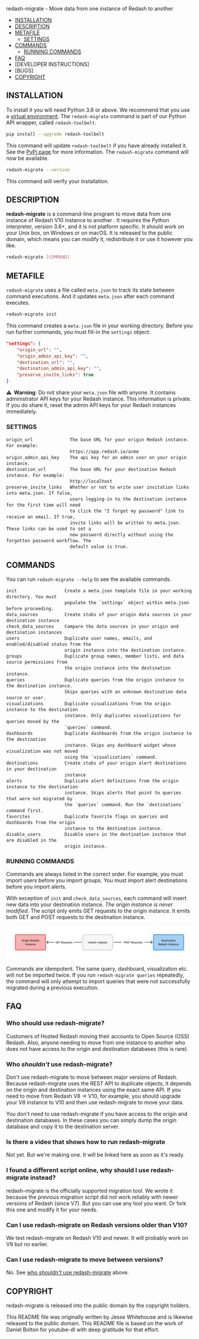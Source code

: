 redash-migrate - Move data from one instance of Redash to another


- [INSTALLATION](#installation)
- [DESCRIPTION](#description)
- [METAFILE](#meta.json)
  - [SETTINGS](#settings)
- [COMMANDS](#commands)
  - [RUNNING COMMANDS](#running-commands)
- [FAQ](#faq)
- [DEVELOPER INSTRUCTIONS]
- [BUGS]
- [COPYRIGHT](#copyright)

## INSTALLATION

To install it you will need Python 3.6 or above. We recommend that you use a [virtual environment](https://pythonbasics.org/virtualenv/). The `redash-migrate` command is part of our Python API wrapper, called `redash-toolbelt`.

```bash
pip install --upgrade redash-toolbelt
```

This command will update `redash-toolbelt` if you have already installed it. See the [PyPi page](https://pypi.org/project/redash-toolbelt/) for more information. The `redash-migrate` command will now be available.

```bash
redash-migrate --version
```

This command will verify your installation.

## DESCRIPTION

**redash-migrate** is a command-line program to move data from one instance of Redash V10 instance to another . It requires the Python interpreter, version 3.6+, and it is not platform specific. It should work on your Unix box, on Windows or on macOS. It is released to the public domain, which means you can modify it, redistribute it or use it however you like.

```bash
redash-migrate [COMMAND]
```
## METAFILE

`redash-migrate` uses a file called `meta.json` to track its state between command executions. And it updates `meta.json` after each command executes. 

```bash
redash-migrate init
```

This command creates a `meta.json` file in your working directory. Before you run further commands, you must fill-in the `settings` object:

```json
"settings": {
    "origin_url": "",
    "origin_admin_api_key": "",
    "destination_url": "",
    "destination_admin_api_key": "",
    "preserve_invite_links": true
}
```

**⚠️&nbsp;&nbsp;Warning**:  Do not share your `meta.json` file with anyone. It contains administrator API keys for your Redash instance. This information is private. If you do share it, reset the admin API keys for your Redash instances immediately.


### SETTINGS
```text
origin_url              The base URL for your origin Redash instance. For example:
                        https://app.redash.io/acme
origin_admin_api_key    The api key for an admin user on your origin instance.
destination_url         The base URL for your destination Redash instance. For example:
                        http://localhost
preserve_invite_links   Whether or not to write user invitation links into meta.json. If false,
                        users logging-in to the destination instance for the first time will need
                        to click the "I forgot my password" link to receive an email. If true,
                        invite links will be written to meta.json. These links can be used to set a
                        new password directly without using the forgotten password workflow. The
                        default value is true.
```

## COMMANDS
You can run `redash-migrate --help` to see the available commands. 

```text
init                  Create a meta.json template file in your working directory. You must 
                      populate the `settings` object within meta.json before proceeding.
data_sources          Create stubs of your origin data sources in your destination instance
check_data_sources    Compare the data sources in your origin and destination instances
users                 Duplicate user names, emails, and enabled/disabled status from the
                      origin instance into the destination instance.
groups                Duplicate group names, member lists, and data source permissions from 
                      the origin instance into the destination instance.
queries               Duplicate queries from the origin instance to the destination instance.
                      Skips queries with an unknown destination data source or user.
visualizations        Duplicate visualizations from the origin instance to the destination
                      instance. Only duplicates visualizations for queries moved by the
                      `queries` command.
dashboards            Duplicate dashboards from the origin instance to the destination
                      instance. Skips any dashboard widget whose visualization was not moved
                      using the `visualizations` command.
destinations          Create stubs of your origin alert destinations in your destination
                      instance
alerts                Duplicate alert definitions from the origin instance to the destination
                      instance. Skips alerts that point to queries that were not migrated by
                      the `queries` command. Run the `destinations` command first.
favorites             Duplicate favorite flags on queries and dashboards from the origin 
                      instance to the destination instance.
disable_users         Disable users in the destination instance that are disabled in the
                      origin instance.
```

### RUNNING COMMANDS

Commands are always listed in the correct order. For example, you must import users before you import groups. You must import alert destinations before you import alerts.

With exception of `init` and `check_data_sources`, each command will insert new data into your destination instance. _The origin instance is never modified_. The script only emits GET requests to the origin instance. It emits both GET and POST requests to the destination instance.

![Diagram that shows redash-migrate making GET requests to the origin instance and POST requests to the destination instance](redash-migrate-data-flow.png)

Commands are idempotent. The same query, dashboard, visualization etc. will not be imported twice. If you run `redash-migrate queries` repeatedly, the command will only attempt to import queries that were not successfully migrated during a previous execution.

## FAQ

### Who should use redash-migrate?

Customers of Hosted Redash moving their accounts to Open Source (OSS) Redash. Also, anyone needing to move from one instance to another who does not have access to the origin and destination databases (this is rare).
### Who _shouldn't_ use redash-migrate?

Don't use redash-migrate to move between major versions of Redash.  Because redash-migrate uses the REST API to duplicate objects, it depends on the origin and destination instances using the exact same API. If you need to move from Redash V8 -> V10, for example, you should upgrade your V8 instance to V10 and then use redash-migrate to move your data.

You don't need to use redash-migrate if you have access to the origin and destination databases. In these cases you can simply dump the origin database and copy it to the destination server.


### Is there a video that shows how to run redash-migrate

Not yet. But we're making one. It will be linked here as soon as it's ready.

### I found a different script online, why should I use redash-migrate instead?

redash-migrate is the officially supported migration tool. We wrote it because the previous migration script did not  work reliably with newer versions of Redash (since V7). But you can use any tool you want. Or fork this one and modify it for your needs.

### Can I use redash-migrate on Redash versions older than V10?

We test redash-migrate on Redash V10 and newer. It will probably work on V9 but no earlier.

### Can I use redash-migrate to move between versions?

No. See [who _shouldn't_ use redash-migrate](#who-shouldnt-use-redash-migrate) above.

## COPYRIGHT
redash-migrate is released into the public domain by the copyright holders.

This README file was originally written by Jesse Whitehouse and is likewise released to the public domain. This README file is based on the work of Daniel Bolton for youtube-dl with deep gratitude for that effort.